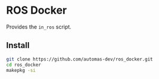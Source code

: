 # ROS Docker

Provides the `in_ros` script.

## Install

```sh
git clone https://github.com/automas-dev/ros_docker.git
cd ros_docker
makepkg -si
```
